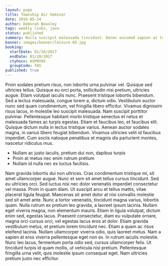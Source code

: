 ```yaml
---
layout: page
title: Township Air Seminar
date: 2016-05-24
author: Deborah Beasley
tags: weekly links, java
status: published
summary: Nulla suscipit malesuada tincidunt. Donec euismod sapien at lorem ornare.
banner: images/banner/leisure-05.jpg
booking:
  startDate: 01/16/2017
  endDate: 01/20/2017
  ctyhocn: AVPNTHX
  groupCode: TAS
published: true
---
```

Proin sodales pretium risus, non lobortis urna pulvinar vel. Quisque sed ultricies tellus. Quisque eu orci porta, sollicitudin nisi pretium, ultricies augue. Etiam volutpat iaculis nunc. Praesent tristique lobortis bibendum. Sed a lectus malesuada, congue lorem a, dictum odio. Vestibulum auctor nunc sed quam condimentum, vel fringilla libero efficitur. Vivamus dignissim risus lacus, in molestie leo suscipit malesuada. Nam suscipit porttitor pulvinar. Pellentesque habitant morbi tristique senectus et netus et malesuada fames ac turpis egestas. Etiam et faucibus leo, et faucibus elit. Quisque dictum nulla in lectus tristique varius. Aenean auctor sodales magna, in varius libero feugiat bibendum. Vivamus ultricies velit id faucibus imperdiet. Cum sociis natoque penatibus et magnis dis parturient montes, nascetur ridiculus mus.

* Nullam ac justo iaculis, pretium dui non, dapibus turpis
* Proin at metus nec enim rutrum pretium
* Nullam id nulla nec ex luctus facilisis.

Nam gravida lobortis dui non ultrices. Cras condimentum tristique mi, sit amet ullamcorper augue. Nunc et sem sit amet tellus cursus tincidunt. Sed eu ultricies orci. Sed luctus nisi nec dolor venenatis imperdiet consectetur vel massa. Proin in quam diam. Ut suscipit arcu et tellus mattis, vitae placerat ligula feugiat. Maecenas sit amet dolor at nisi convallis molestie sed sit amet ante. Nunc a tortor venenatis, tincidunt magna varius, lobortis quam. Nulla rutrum ex pretium leo gravida, a laoreet ipsum lacinia. Nullam eget viverra magna, non elementum mauris. Etiam in ligula volutpat, dictum enim sed, egestas lacus. Praesent consectetur, diam eu vulputate ornare, magna orci cursus orci, vel egestas lacus eros at dolor. Etiam gravida vestibulum metus, et pretium lorem tincidunt nec.
Etiam a quam ac risus eleifend lacinia. Nullam ullamcorper viverra odio, quis laoreet metus. Nam a sapien at eros viverra pellentesque eget non ex. In rutrum iaculis molestie. Nunc leo lacus, fermentum porta odio sed, cursus ullamcorper felis. Ut tincidunt turpis id quam mollis, ut vehicula nisl pretium. Pellentesque fringilla urna velit, quis molestie ipsum consequat eget. Nam ultricies pretium justo nec efficitur.
